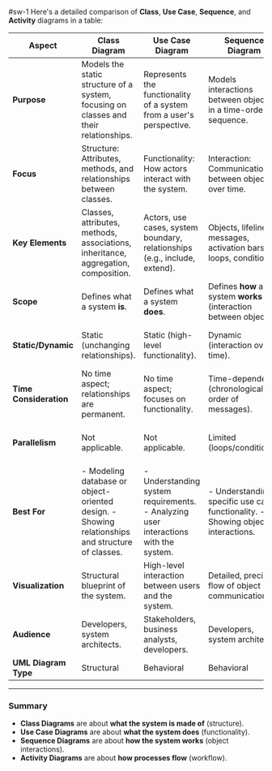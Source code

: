 #sw-1 
Here's a detailed comparison of **Class**, **Use Case**, **Sequence**, and **Activity** diagrams in a table:

| **Aspect**             | **Class Diagram**                                                                                | **Use Case Diagram**                                                                | **Sequence Diagram**                                                            | **Activity Diagram**                                                                           |
| ---------------------- | ------------------------------------------------------------------------------------------------ | ----------------------------------------------------------------------------------- | ------------------------------------------------------------------------------- | ---------------------------------------------------------------------------------------------- |
| **Purpose**            | Models the static structure of a system, focusing on classes and their relationships.            | Represents the functionality of a system from a user's perspective.                 | Models interactions between objects in a time-ordered sequence.                 | Represents workflows, processes, or operations within a system.                                |
| **Focus**              | Structure: Attributes, methods, and relationships between classes.                               | Functionality: How actors interact with the system.                                 | Interaction: Communication between objects over time.                           | Flow: Sequence and conditions of activities or processes.                                      |
| **Key Elements**       | Classes, attributes, methods, associations, inheritance, aggregation, composition.               | Actors, use cases, system boundary, relationships (e.g., include, extend).          | Objects, lifelines, messages, activation bars, loops, conditions.               | Activities, transitions, decisions, forks, joins, swimlanes.                                   |
| **Scope**              | Defines what a system **is**.                                                                    | Defines what a system **does**.                                                     | Defines **how** a system **works** (interaction between objects).               | Defines **how** a system **flows** (step-by-step process).                                     |
| **Static/Dynamic**     | Static (unchanging relationships).                                                               | Static (high-level functionality).                                                  | Dynamic (interaction over time).                                                | Dynamic (sequence of actions and decisions).                                                   |
| **Time Consideration** | No time aspect; relationships are permanent.                                                     | No time aspect; focuses on functionality.                                           | Time-dependent (chronological order of messages).                               | Time-independent; focuses on the order of actions.                                             |
| **Parallelism**        | Not applicable.                                                                                  | Not applicable.                                                                     | Limited (loops/conditions).                                                     | Supports parallel flows using forks and joins.                                                 |
| **Best For**           | - Modeling database or object-oriented design. - Showing relationships and structure of classes. | - Understanding system requirements. - Analyzing user interactions with the system. | - Understanding specific use case functionality. - Showing object interactions. | - Modeling workflows or business processes. - Representing conditional and parallel processes. |
| **Visualization**      | Structural blueprint of the system.                                                              | High-level interaction between users and the system.                                | Detailed, precise flow of object communication.                                 | Broad, abstract representation of processes and flows.                                         |
| **Audience**           | Developers, system architects.                                                                   | Stakeholders, business analysts, developers.                                        | Developers, system architects.                                                  | Business analysts, developers, stakeholders.                                                   |
| **UML Diagram Type**   | Structural                                                                                       | Behavioral                                                                          | Behavioral                                                                      | Behavioral                                                                                     |

---

### **Summary**

- **Class Diagrams** are about **what the system is made of** (structure).
- **Use Case Diagrams** are about **what the system does** (functionality).
- **Sequence Diagrams** are about **how the system works** (object interactions).
- **Activity Diagrams** are about **how processes flow** (workflow).